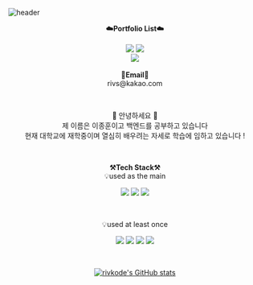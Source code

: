 ![header](https://capsule-render.vercel.app/api?type=waving&color=auto&height=300&section=header&text=Welcome&fontSize=85&animation=fadeIn&fontAlignY=38&desc=rivkode's%20GitHub%20Profile&descAlignY=51&descAlign=62)
<br>

<p align="center">
    <Strong>☁️Portfolio List☁️</Strong><br><br>
    <a href="https://velog.io/@rivkode" target="_blank"><img src="https://img.shields.io/static/v1?style=for-the-badge&message=Velog&color=222222&logo=Velog&logoColor=20C997&label="/></a>
    <a href="https://industrious-crow-d0f.notion.site/9fd749a924e941f880de6553f1045b9f" target="_blank"><img src="https://img.shields.io/static/v1?style=for-the-badge&message=Notion&color=000000&logo=Notion&logoColor=FFFFFF&label="/></a>
    <br>
   <a href="https://hits.seeyoufarm.com"><img src="https://hits.seeyoufarm.com/api/count/incr/badge.svg?url=https%3A%2F%2Fgithub.com%2Frivkode&count_bg=%2379C83D&title_bg=%23555555&icon=&icon_color=%23E7E7E7&title=hits&edge_flat=false"/></a>
<br><br>
<Strong>📧Email📧</Strong><br>rivs@kakao.com<br>
</p>

<br>

<p align="center">
👋 안녕하세요 👋<br>
제 이름은 이종훈이고 백엔드를 공부하고 있습니다<br>
현재 대학교에 재학중이며 열심히 배우려는 자세로 학습에 임하고 있습니다 !<br>
</p>

<br>

<p align="center">
    <Strong>⚒️Tech Stack⚒️</Strong><br>
    💡used as the main
</p>
<p align="center" display="inline-block">
  <img src="https://img.shields.io/badge/JAVA-007396?style=for-the-badge&logo=java&logoColor=white"> 
    <img src="https://img.shields.io/badge/Spring-6DB33F?style=for-the-badge&logo=Spring&logoColor=white">
    <img src="https://img.shields.io/badge/SpringBoot-6DB33F?style=for-the-badge&logo=SpringBoot&logoColor=white">

</p><br>

<p align="center">
    💡used at least once
</p>

<p align="center" display="inline-block">
  <img src="https://img.shields.io/badge/javascript-F7DF1E?style=for-the-badge&logo=javascript&logoColor=black">
  <img src="https://img.shields.io/badge/css-1572B6?style=for-the-badge&logo=css3&logoColor=white">
  <img src="https://img.shields.io/badge/html-E34F26?style=for-the-badge&logo=html5&logoColor=white">
  <img src="https://img.shields.io/badge/Python-3776AB?style=for-the-badge&logo=Python&logoColor=white">

[//]: # (  <img src="https://img.shields.io/badge/Linux-FCC624?style=for-the-badge&logo=Linux&logoColor=white">)
[//]: # (  <img src="https://img.shields.io/badge/mysql-4479A1?style=for-the-badge&logo=mysql&logoColor=white">)
</p>

<br>

<div align=center>

[![rivkode's GitHub stats](https://github-readme-stats.vercel.app/api?username=rivkode)](https://github.com/anuraghazra/github-readme-stats)